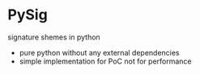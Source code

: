 # PySig
signature shemes in python

* pure python without any external dependencies
* simple implementation for PoC not for performance
